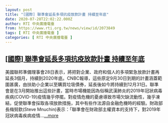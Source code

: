 ```yaml
---
layout: post
title: "[國際] 聯準會延長多項抗疫放款計畫 持續至年底"
date: 2020-07-28T22:02:22.000Z
author: RTI 中央廣播電臺
from: https://www.rti.org.tw/news/view/id/2073849
tags: [ RTI 中央廣播電臺 ]
categories: [ RTI 中央廣播電臺 ]
---
```

<!--1595973742000-->
[[國際] 聯準會延長多項抗疫放款計畫 持續至年底](https://www.rti.org.tw/news/view/id/2073849)
------

<div>
美國聯邦準備理事會28日表示，將把對企業、政府和個人的多項緊急放款計畫再延長3個月，持續到2020年底。CNBC報導，這些原定9月30日到期的計畫涵蓋範圍甚廣，由扶助小企業以至購買垃圾債券，延長後如今將持續到12月31日。聯準會是在3月開始推出這些計畫，當時市場機能因為俗稱武漢肺炎的2019年冠狀病毒疾病(COVID-19)疫情幾乎停擺。對疫情危機的憂慮導致市場欠缺流動性，幾乎凍結，促使聯準會採取各項放款措施，其中有些作法源自金融危機時的經驗。財政部長梅努欽(Steve Mnuchin)表示：「聯準會在財政部主權資本的支持下，對2019年冠狀病毒疾病疫情...<a target="_blank" href="https://www.rti.org.tw/news/view/id/2073849">...more</a>
</div>
